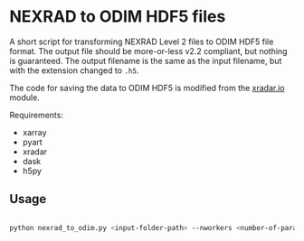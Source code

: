 # NEXRAD to ODIM HDF5 files

A short script for transforming NEXRAD Level 2 files to ODIM HDF5 file format.
The output file should be more-or-less v2.2 compliant, but nothing is guaranteed.
The output filename is the same as the input filename, but with the extension changed to `.h5`.

The code for saving the data to ODIM HDF5 is modified from the [xradar.io](https://github.com/openradar/xradar) module.

Requirements:

- xarray
- pyart
- xradar
- dask
- h5py

## Usage

```bash

python nexrad_to_odim.py <input-folder-path> --nworkers <number-of-parallel-workers>

```
